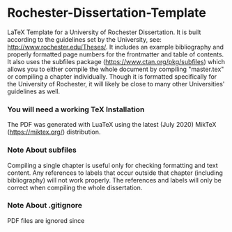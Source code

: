 # Rochester-Dissertation-Template
 LaTeX Template for a University of Rochester Dissertation. It is built according to the guidelines set by the University, see: http://www.rochester.edu/Theses/. It includes an example bibliography and properly formatted page numbers for the frontmatter and table of contents. It also uses the subfiles package (https://www.ctan.org/pkg/subfiles) which allows you to either compile the whole document by compiling "master.tex" or compiling a chapter individually. Though it is formatted specifically for the University of Rochester, it will likely be close to many other Universities' guidelines as well. 


### You will need a working TeX Installation
The PDF was generated with LuaTeX using the latest (July 2020) MikTeX (https://miktex.org/) distribution. 


 ### Note About subfiles
Compiling a single chapter is useful only for checking formatting and text content. Any references to labels that occur outside that chapter (including bibliography) will not work properly. The references and labels will only be correct when compiling the whole dissertation. 


### Note About .gitignore
PDF files are ignored since 